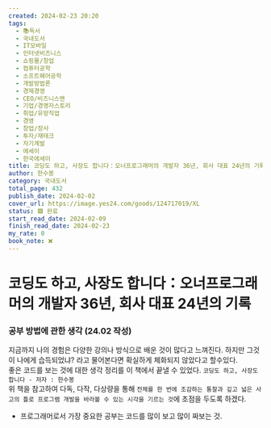 ```yaml
---
created: 2024-02-23 20:20
tags:
  - 📚독서
  - 국내도서
  - IT모바일
  - 인터넷비즈니스
  - 쇼핑몰/창업
  - 컴퓨터공학
  - 소프트웨어공학
  - 개발방법론
  - 경제경영
  - CEO/비즈니스맨
  - 기업/경영자스토리
  - 취업/유망직업
  - 경영
  - 창업/장사
  - 투자/재테크
  - 자기계발
  - 에세이
  - 한국에세이
title: 코딩도 하고, 사장도 합니다：오너프로그래머의 개발자 36년, 회사 대표 24년의 기록
author: 한수봉
category: 국내도서
total_page: 432
publish_date: 2024-02-02
cover_url: https://image.yes24.com/goods/124717019/XL
status: 🟩 완료
start_read_date: 2024-02-09
finish_read_date: 2024-02-23
my_rate: 0
book_note: ❌
---
```


# 코딩도 하고, 사장도 합니다：오너프로그래머의 개발자 36년, 회사 대표 24년의 기록



### 공부 방법에 관한 생각 (24.02 작성)

지금까지 나의 경험은 다양한 강의나 방식으로 배운 것이 많다고 느껴진다. 하지만 그것이 나에게 습득되었냐? 라고 물어본다면 확실하게 체화되지 않았다고 할수있다.  
좋은 코드를 보는 것에 대한 생각 정리를 이 책에서 끝낼 수 있었다. `코딩도 하고, 사장도 합니다 - 저자 : 한수봉`  
위 책을 참고하여 다독, 다작, 다상량을 통해 `전체를 한 번에 조감하는 통찰과 깊고 넓은 사고의 틀로 프로그램 개발을 바라볼 수 있는 시각을 기르는 것`에 초점을 두도록 하겠다.

- 프로그래머로서 가장 중요한 공부는 코드를 많이 보고 많이 짜보는 것.